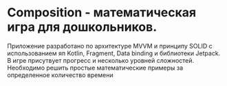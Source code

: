 # Composition - математическая игра для дошкольников.
Приложение разработано по архитектуре MVVM и принципу SOLID с использованием яп Kotlin, Fragment, Data binding и библиотеки Jetpack.
В игре присутвует прогресс и несколько уровней сложностей. Необходимо решить простые математические примеры за определенное количество времени
